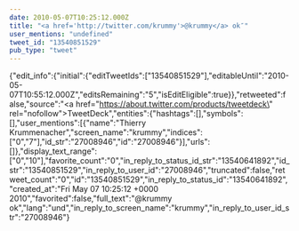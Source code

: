 ```yaml
---
date: 2010-05-07T10:25:12.000Z
title: "<a href='http://twitter.com/krummy'>@krummy</a> ok″"
user_mentions: "undefined"
tweet_id: "13540851529"
pub_type: "tweet"
---
```

{"edit_info":{"initial":{"editTweetIds":["13540851529"],"editableUntil":"2010-05-07T10:55:12.000Z","editsRemaining":"5","isEditEligible":true}},"retweeted":false,"source":"<a href=\"https://about.twitter.com/products/tweetdeck\" rel=\"nofollow\">TweetDeck</a>","entities":{"hashtags":[],"symbols":[],"user_mentions":[{"name":"Thierry Krummenacher","screen_name":"krummy","indices":["0","7"],"id_str":"27008946","id":"27008946"}],"urls":[]},"display_text_range":["0","10"],"favorite_count":"0","in_reply_to_status_id_str":"13540641892","id_str":"13540851529","in_reply_to_user_id":"27008946","truncated":false,"retweet_count":"0","id":"13540851529","in_reply_to_status_id":"13540641892","created_at":"Fri May 07 10:25:12 +0000 2010","favorited":false,"full_text":"@krummy ok","lang":"und","in_reply_to_screen_name":"krummy","in_reply_to_user_id_str":"27008946"}
